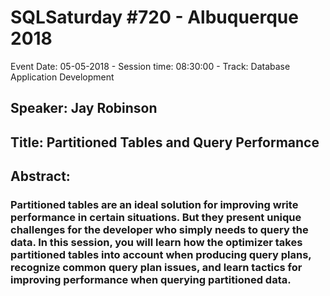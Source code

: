 # SQLSaturday #720 - Albuquerque 2018
Event Date: 05-05-2018 - Session time: 08:30:00 - Track: Database  Application Development
## Speaker: Jay Robinson
## Title: Partitioned Tables and Query Performance
## Abstract:
### Partitioned tables are an ideal solution for improving write performance in certain situations. But they present unique challenges for the developer who simply needs to query the data. In this session, you will learn how the optimizer takes partitioned tables into account when producing query plans, recognize common query plan issues, and learn tactics for improving performance when querying partitioned data.
